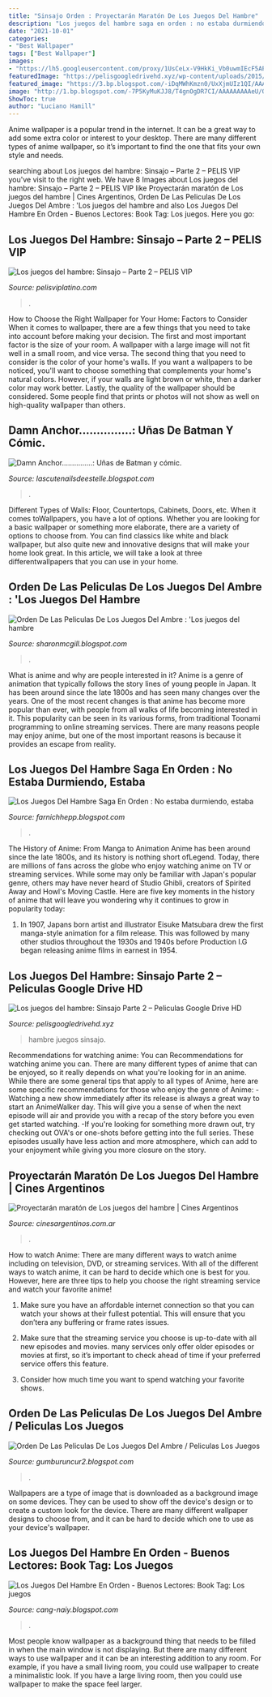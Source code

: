 ```yaml
---
title: "Sinsajo Orden : Proyectarán Maratón De Los Juegos Del Hambre"
description: "Los juegos del hambre saga en orden : no estaba durmiendo, estaba"
date: "2021-10-01"
categories:
- "Best Wallpaper"
tags: ["Best Wallpaper"]
images:
- "https://lh5.googleusercontent.com/proxy/1UsCeLx-V9HkKi_Vb0uwmIEcF5APEWOWLJDWi_QrTOpnqulkNffAOfGurRDDF6tP63ETwUScZ8D-UQSeYkppTeY034QPxxlhhyT9d8XmKTvcWcBvqH-w_DQXcuraoPpS=w1200-h630-p-k-no-nu"
featuredImage: "https://pelisgoogledrivehd.xyz/wp-content/uploads/2015/11/Los-juegos-del-hambre-Sinsajo-2-2015-184x300.png"
featured_image: "https://3.bp.blogspot.com/-iDqMWhKmzn0/UxXjmUIz1QI/AAAAAAAAAO0/G4x7bVlJQLI/w1200-h630-p-k-no-nu/The_Hunger_Games__Catching_Fire_(2013)_R1-front-www.FreeCovers.net.jpg"
image: "http://1.bp.blogspot.com/-7P5KyMuKJJ8/T4gnOgDR7CI/AAAAAAAAAeU/Q8ttMxyTY1I/s1600/Batman.JPG"
ShowToc: true
author: "Luciano Hamill"
---
```



Anime wallpaper is a popular trend in the internet. It can be a great way to add some extra color or interest to your desktop. There are many different types of anime wallpaper, so it’s important to find the one that fits your own style and needs.

	

		
searching about Los juegos del hambre: Sinsajo – Parte 2 – PELIS VIP you've visit to the right web. We have 8 Images about Los juegos del hambre: Sinsajo – Parte 2 – PELIS VIP like Proyectarán maratón de Los juegos del hambre | Cines Argentinos, Orden De Las Peliculas De Los Juegos Del Ambre : &#039;Los juegos del hambre and also Los Juegos Del Hambre En Orden - Buenos Lectores: Book Tag: Los juegos. Here you go:
		
    
## Los Juegos Del Hambre: Sinsajo – Parte 2 – PELIS VIP

<img loading=lazy src="https://image.tmdb.org/t/p/w780/nKDvDVSaFFBrQr0NoPiyasEN8Mk.jpg" onerror="this.onerror=null;this.src='https://tse3.mm.bing.net/th?id=OIP.7GgnxBh73-XODbE-f2gKFgHaEK&amp;pid=15.1';" alt="Los juegos del hambre: Sinsajo – Parte 2 – PELIS VIP">

_Source: pelisviplatino.com_

>. 

	

How to Choose the Right Wallpaper for Your Home: Factors to Consider
When it comes to wallpaper, there are a few things that you need to take into account before making your decision. The first and most important factor is the size of your room. A wallpaper with a large image will not fit well in a small room, and vice versa. 
The second thing that you need to consider is the color of your home's walls. If you want a wallpapers to be noticed, you'll want to choose something that complements your home's natural colors. However, if your walls are light brown or white, then a darker color may work better. 
Lastly, the quality of the wallpaper should be considered. Some people find that prints or photos will not show as well on high-quality wallpaper than others.

    
## Damn Anchor...............: Uñas De Batman Y Cómic.

<img loading=lazy src="http://1.bp.blogspot.com/-7P5KyMuKJJ8/T4gnOgDR7CI/AAAAAAAAAeU/Q8ttMxyTY1I/s1600/Batman.JPG" onerror="this.onerror=null;this.src='https://tse1.mm.bing.net/th?id=OIP.FBNhcVby2epDm098ImTn_AHaLG&amp;pid=15.1';" alt="Damn Anchor...............: Uñas de Batman y cómic.">

_Source: lascutenailsdeestelle.blogspot.com_

>. 

	

Different Types of Walls: Floor, Countertops, Cabinets, Doors, etc.
When it comes toWallpapers, you have a lot of options. Whether you are looking for a basic wallpaper or something more elaborate, there are a variety of options to choose from. You can find classics like white and black wallpaper, but also quite new and innovative designs that will make your home look great. In this article, we will take a look at three differentwallpapers that you can use in your home.

    
## Orden De Las Peliculas De Los Juegos Del Ambre : &#039;Los Juegos Del Hambre

<img loading=lazy src="https://lh5.googleusercontent.com/proxy/1UsCeLx-V9HkKi_Vb0uwmIEcF5APEWOWLJDWi_QrTOpnqulkNffAOfGurRDDF6tP63ETwUScZ8D-UQSeYkppTeY034QPxxlhhyT9d8XmKTvcWcBvqH-w_DQXcuraoPpS=w1200-h630-p-k-no-nu" onerror="this.onerror=null;this.src='https://tse4.mm.bing.net/th?id=OIP.F6S2fGBbKVJZoFWVGQh1owHaFH&amp;pid=15.1';" alt="Orden De Las Peliculas De Los Juegos Del Ambre : &#039;Los juegos del hambre">

_Source: sharonmcgill.blogspot.com_

>. 

	

What is anime and why are people interested in it?
Anime is a genre of animation that typically follows the story lines of young people in Japan. It has been around since the late 1800s and has seen many changes over the years. One of the most recent changes is that anime has become more popular than ever, with people from all walks of life becoming interested in it. This popularity can be seen in its various forms, from traditional Toonami programming to online streaming services. There are many reasons people may enjoy anime, but one of the most important reasons is because it provides an escape from reality.

    
## Los Juegos Del Hambre Saga En Orden : No Estaba Durmiendo, Estaba

<img loading=lazy src="https://lh6.googleusercontent.com/proxy/ddaFCbVmUc7NS3STnuXSNN6cbwQJO3MpQ0RWRzhmVTffaDmTzCtd4VHue6qEQXlK-xgMNFBso_Y4Kdrrl8jpXrxtiEGZe_y1gUpSHckDg9EFdTyCo5k7S05JzPgMA5aC6d67HhEsIJt-gXpcaSEKnxeZedW7BITnrjg4sYk=w1200-h630-p-k-no-nu" onerror="this.onerror=null;this.src='https://tse3.mm.bing.net/th?id=OIP.5u1IROI5p_eFE6UDsQ1jdQHaDn&amp;pid=15.1';" alt="Los Juegos Del Hambre Saga En Orden : No estaba durmiendo, estaba">

_Source: farnichhepp.blogspot.com_

>. 

	

The History of Anime: From Manga to Animation
Anime has been around since the late 1800s, and its history is nothing short ofLegend. Today, there are millions of fans across the globe who enjoy watching anime on TV or streaming services. While some may only be familiar with Japan's popular genre, others may have never heard of Studio Ghibli, creators of Spirited Away and Howl's Moving Castle. Here are five key moments in the history of anime that will leave you wondering why it continues to grow in popularity today:
1) In 1907, Japans born artist and illustrator Eisuke Matsubara drew the first manga-style animation for a film release. This was followed by many other studios throughout the 1930s and 1940s before Production I.G began releasing anime films in earnest in 1954.

    
## Los Juegos Del Hambre: Sinsajo Parte 2 – Peliculas Google Drive HD

<img loading=lazy src="https://pelisgoogledrivehd.xyz/wp-content/uploads/2015/11/Los-juegos-del-hambre-Sinsajo-2-2015-184x300.png" onerror="this.onerror=null;this.src='https://tse4.mm.bing.net/th?id=OIP.b6C5Qk27s4XiWTXKLQfGSgAAAA&amp;pid=15.1';" alt="Los juegos del hambre: Sinsajo Parte 2 – Peliculas Google Drive HD">

_Source: pelisgoogledrivehd.xyz_

>hambre juegos sinsajo. 

	

Recommendations for watching anime: You can
Recommendations for watching anime you can. There are many different types of anime that can be enjoyed, so it really depends on what you're looking for in an anime. While there are some general tips that apply to all types of Anime, here are some specific recommendations for those who enjoy the genre of Anime: 
-Watching a new show immediately after its release is always a great way to start an AnimeWalker day. This will give you a sense of when the next episode will air and provide you with a recap of the story before you even get started watching. 
-If you're looking for something more drawn out, try checking out OVA's or one-shots before getting into the full series. These episodes usually have less action and more atmosphere, which can add to your enjoyment while giving you more closure on the story.

    
## Proyectarán Maratón De Los Juegos Del Hambre | Cines Argentinos

<img loading=lazy src="https://www.cinesargentinos.com.ar/static/archivos/46431" onerror="this.onerror=null;this.src='https://tse2.mm.bing.net/th?id=OIP.QIJ4zHlmCduZoh3o6ECKfwHaDE&amp;pid=15.1';" alt="Proyectarán maratón de Los juegos del hambre | Cines Argentinos">

_Source: cinesargentinos.com.ar_

>. 

	

How to watch Anime: There are many different ways to watch anime including on television, DVD, or streaming services.
With all of the different ways to watch anime, it can be hard to decide which one is best for you. However, here are three tips to help you choose the right streaming service and watch your favorite anime!
1. Make sure you have an affordable internet connection so that you can watch your shows at their fullest potential. This will ensure that you don’tera any buffering or frame rates issues.

2. Make sure that the streaming service you choose is up-to-date with all new episodes and movies. many services only offer older episodes or movies at first, so it’s important to check ahead of time if your preferred service offers this feature.

3. Consider how much time you want to spend watching your favorite shows.

    
## Orden De Las Peliculas De Los Juegos Del Ambre / Peliculas Los Juegos

<img loading=lazy src="https://lh3.googleusercontent.com/proxy/lDOOQjXPDrNdkVdRRyaoB8VRYxasNSSJwH8Wwyu4-unzHPz4fo_dhqj4S86TBij24N6OtN7FtQZHUJOwxKPsZHgHiOtWqQR-xDDtEIuAjNG6ZvKvras=w1200-h630-p-k-no-nu" onerror="this.onerror=null;this.src='https://tse1.mm.bing.net/th?id=OIP.QXcxFzGgQz7jEv3584LF7wAAAA&amp;pid=15.1';" alt="Orden De Las Peliculas De Los Juegos Del Ambre / Peliculas Los Juegos">

_Source: gumburuncur2.blogspot.com_

>. 

	

Wallpapers are a type of image that is downloaded as a background image on some devices. They can be used to show off the device's design or to create a custom look for the device. There are many different wallpaper designs to choose from, and it can be hard to decide which one to use as your device's wallpaper.

    
## Los Juegos Del Hambre En Orden - Buenos Lectores: Book Tag: Los Juegos

<img loading=lazy src="https://3.bp.blogspot.com/-iDqMWhKmzn0/UxXjmUIz1QI/AAAAAAAAAO0/G4x7bVlJQLI/w1200-h630-p-k-no-nu/The_Hunger_Games__Catching_Fire_(2013)_R1-front-www.FreeCovers.net.jpg" onerror="this.onerror=null;this.src='https://tse1.mm.bing.net/th?id=OIP.GnNUsJWJ6W9V4Jix0bnA_AHaD4&amp;pid=15.1';" alt="Los Juegos Del Hambre En Orden - Buenos Lectores: Book Tag: Los juegos">

_Source: cang-naiy.blogspot.com_

>. 

	

Most people know wallpaper as a background thing that needs to be filled in when the main window is not displaying. But there are many different ways to use wallpaper and it can be an interesting addition to any room. For example, if you have a small living room, you could use wallpaper to create a minimalistic look. If you have a large living room, then you could use wallpaper to make the space feel larger.

